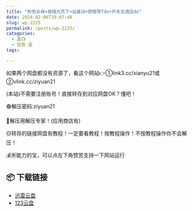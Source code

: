 ```yaml
---
title: "粉色长袜+昏暗光亮下+站着动+脐橙带Tdo+开车去酒店do"
date: 2024-02-06T19:07:40
slug: wp-2225
permalink: /posts/wp-2225/
categories:
  - 盖📺
  - 恰饭·盖
tags:

---
```


如果两个网盘都没有资源了，看这个网站👉①link3.cc/xianyu21或②vlink.cc/ziyuan21

(本站)不需要注册账号！直接转存到对应网盘OK？懂吧！

🟢解压密码:ziyuan21

🔵解压用解压专家！(应用商店有)

🟡转存的链接网盘有教程！一定要看教程！按教程操作！不按教程操作你不会解压！

💰🈶能力的宝，可以点左下角赞赏支持一下网站运行

## 📦 下载链接
- [迅雷云盘](https://blziyuan21.com/pay-download/2225?key=b1832e02e1&down_id=0)
- [123云盘](https://blziyuan21.com/pay-download/2225?key=b1832e02e1&down_id=1)

